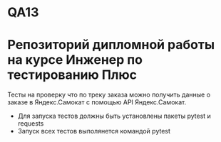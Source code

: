 # QA13
# Репозиторий дипломной работы на курсе Инженер по тестированию Плюс
Тесты на проверку что по треку заказа можно получить данные о заказе в Яндекс.Самокат с помощью API Яндекс.Самокат.
- Для запуска тестов должны быть установлены пакеты pytest и requests
- Запуск всех тестов выполянется командой pytest
